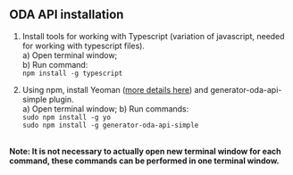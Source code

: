 ## ODA API installation

1. Install tools for working with Typescript (variation of javascript, needed for working with typescript files).<br>
a) Open terminal window;<br>
b) Run command:<br> `npm install -g typescript`<br>

2. Using npm, install Yeoman ([more details here](http://yeoman.io/)) and generator-oda-api-simple plugin.<br>
a) Open terminal window;
b) Run commands:<br>`sudo npm install -g yo`<br>`sudo npm install -g generator-oda-api-simple`<br><br>

**Note: It is not necessary to actually open new terminal window for each command, these commands can be performed in one terminal window.**



    









